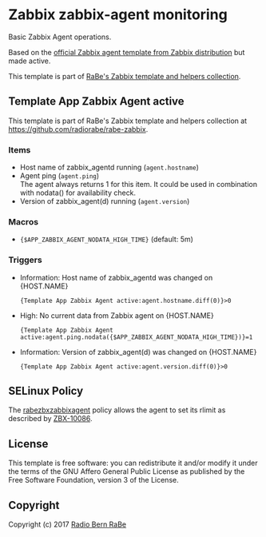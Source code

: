 # Zabbix zabbix-agent monitoring

Basic Zabbix Agent operations.

Based on the [official Zabbix agent template from Zabbix distribution](https://share.zabbix.com/official-templates/applications/zabbix-agent) but made active.

This template is part of [RaBe's Zabbix template and helpers
collection](https://github.com/radiorabe/rabe-zabbix).
## Template App Zabbix Agent active
This template is part of RaBe's Zabbix template and helpers collection at https://github.com/radiorabe/rabe-zabbix.
### Items
* Host name of zabbix_agentd running (`agent.hostname`)  
* Agent ping (`agent.ping`)  
  The agent always returns 1 for this item. It could be used in combination with nodata() for availability check.
* Version of zabbix_agent(d) running (`agent.version`)  
### Macros
* `{$APP_ZABBIX_AGENT_NODATA_HIGH_TIME}` (default: 5m)
### Triggers
* Information: Host name of zabbix_agentd was changed on {HOST.NAME}
  ```
  {Template App Zabbix Agent active:agent.hostname.diff(0)}>0
  ```
* High: No current data from Zabbix agent on {HOST.NAME}
  ```
  {Template App Zabbix Agent active:agent.ping.nodata({$APP_ZABBIX_AGENT_NODATA_HIGH_TIME})}=1
  ```
* Information: Version of zabbix_agent(d) was changed on {HOST.NAME}
  ```
  {Template App Zabbix Agent active:agent.version.diff(0)}>0
  ```
## SELinux Policy

The [rabezbxzabbixagent](selinux/rabezbxzabbixagent.te) policy allows the agent to set its rlimit
as described by [ZBX-10086](https://support.zabbix.com/browse/ZBX-10086).

## License
This template is free software: you can redistribute it and/or modify it under
the terms of the GNU Affero General Public License as published by the Free
Software Foundation, version 3 of the License.

## Copyright
Copyright (c) 2017 [Radio Bern RaBe](http://www.rabe.ch)
